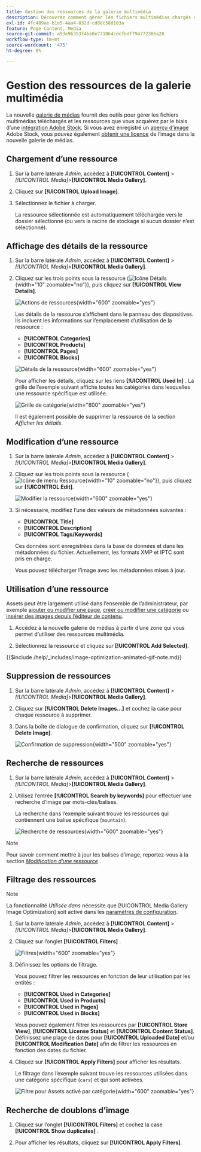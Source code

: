 ```yaml
---
title: Gestion des ressources de la galerie multimédia
description: Découvrez comment gérer les fichiers multimédias chargés et les ressources que vous acquérez par le biais d’une intégration Adobe Stock.
exl-id: 4fc489ae-b1e5-4aa4-832d-cd88c58d103a
feature: Page Content, Media
source-git-commit: a93e96353f4be0e771064cdcfbdf794772386a28
workflow-type: tm+mt
source-wordcount: '475'
ht-degree: 0%

---
```


# Gestion des ressources de la galerie multimédia

La nouvelle [galerie de médias](media-gallery.md) fournit des outils pour gérer les fichiers multimédias téléchargés et les ressources que vous acquérez par le biais d’une [intégration Adobe Stock](adobe-stock.md). Si vous avez enregistré un [aperçu d’image](adobe-stock-save-preview.md) Adobe Stock, vous pouvez également [obtenir une licence](adobe-stock-license-image.md) de l’image dans la nouvelle galerie de médias.

## Chargement d’une ressource

1. Sur la barre latérale _Admin_, accédez à **[!UICONTROL Content]** > _[!UICONTROL Media]_>**[!UICONTROL Media Gallery]**.

1. Cliquez sur **[!UICONTROL Upload Image]**.

1. Sélectionnez le fichier à charger.

   La ressource sélectionnée est automatiquement téléchargée vers le dossier sélectionné (ou vers la racine de stockage si aucun dossier n’est sélectionné).

## Affichage des détails de la ressource

1. Sur la barre latérale _Admin_, accédez à **[!UICONTROL Content]** > _[!UICONTROL Media]_>**[!UICONTROL Media Gallery]**.

1. Cliquez sur les trois points sous la ressource (![Icône Détails](./assets/media-gallery-asset-menu-icon.png){width="10" zoomable="no"}), puis cliquez sur **[!UICONTROL View Details]**.

   ![Actions de ressources](./assets/media-gallery-asset-actions.png){width="600" zoomable="yes"}

   Les détails de la ressource s’affichent dans le panneau des diapositives. Ils incluent les informations sur l’emplacement d’utilisation de la ressource :

   - **[!UICONTROL Categories]**
   - **[!UICONTROL Products]**
   - **[!UICONTROL Pages]**
   - **[!UICONTROL Blocks]**

   ![Détails de la ressource](./assets/media-gallery-asset-details.png){width="600" zoomable="yes"}

   Pour afficher les détails, cliquez sur les liens **[!UICONTROL Used In]** . La grille de l’exemple suivant affiche toutes les catégories dans lesquelles une ressource spécifique est utilisée.

   ![Grille de catégorie](./assets/media-gallery-asset-categories.png){width="600" zoomable="yes"}

   Il est également possible de supprimer la ressource de la section _Afficher les détails_.

## Modification d’une ressource

1. Sur la barre latérale _Admin_, accédez à **[!UICONTROL Content]** > _[!UICONTROL Media]_>**[!UICONTROL Media Gallery]**.

1. Cliquez sur les trois points sous la ressource (![Icône de menu Ressource](./assets/media-gallery-asset-menu-icon.png){width="10" zoomable="no"}), puis cliquez sur **[!UICONTROL Edit]**.

   ![Modifier la ressource](./assets/media-gallery-edit-asset.png){width="600" zoomable="yes"}

1. Si nécessaire, modifiez l’une des valeurs de métadonnées suivantes :

   - **[!UICONTROL Title]**
   - **[!UICONTROL Description]**
   - **[!UICONTROL Tags/Keywords]**

   Ces données sont enregistrées dans la base de données et dans les métadonnées du fichier. Actuellement, les formats XMP et IPTC sont pris en charge.

   Vous pouvez télécharger l’image avec les métadonnées mises à jour.

## Utilisation d’une ressource

Assets peut être largement utilisé dans l’ensemble de l’administrateur, par exemple [ajouter ou modifier une page](page-add.md), [créer ou modifier une catégorie](../catalog/category-create.md) ou [insérer des images depuis l’éditeur de contenu](editor-insert-image.md).

1. Accédez à la nouvelle galerie de médias à partir d’une zone qui vous permet d’utiliser des ressources multimédia.

1. Sélectionnez la ressource et cliquez sur **[!UICONTROL Add Selected]**.

{{$include /help/_includes/image-optimization-animated-gif-note.md}}

## Suppression de ressources

1. Sur la barre latérale _Admin_, accédez à **[!UICONTROL Content]** > _[!UICONTROL Media]_>**[!UICONTROL Media Gallery]**.

1. Cliquez sur **[!UICONTROL Delete Images...]** et cochez la case pour chaque ressource à supprimer.

1. Dans la boîte de dialogue de confirmation, cliquez sur **[!UICONTROL Delete Image]**.

   ![Confirmation de suppression](./assets/media-gallery-bulk-delete-confirm.png){width="500" zoomable="yes"}

## Recherche de ressources

1. Sur la barre latérale _Admin_, accédez à **[!UICONTROL Content]** > _[!UICONTROL Media]_>**[!UICONTROL Media Gallery]**.

1. Utilisez l’entrée **[!UICONTROL Search by keywords]** pour effectuer une recherche d’image par mots-clés/balises.

   La recherche dans l’exemple suivant trouve les ressources qui contiennent une balise spécifique (`mountain`).

   ![Recherche de ressources](./assets/media-gallery-asset-search.png){width="600" zoomable="yes"}

>[!NOTE]
>
>Pour savoir comment mettre à jour les balises d’image, reportez-vous à la section _[Modification d’une ressource](#edit-an-asset)_ .

## Filtrage des ressources

>[!NOTE]
>
>La fonctionnalité _Utilisée dans_ nécessite que [!UICONTROL Media Gallery Image Optimization] soit activé dans les [paramètres de configuration](media-gallery-image-optimization.md).

1. Sur la barre latérale _Admin_, accédez à **[!UICONTROL Content]** > _[!UICONTROL Media]_>**[!UICONTROL Media Gallery]**.

1. Cliquez sur l’onglet **[!UICONTROL Filters]** .

   ![Filtres](./assets/media-gallery-filters.png){width="600" zoomable="yes"}

1. Définissez les options de filtrage.

   Vous pouvez filtrer les ressources en fonction de leur utilisation par les entités :

   - **[!UICONTROL Used in Categories]**
   - **[!UICONTROL Used in Products]**
   - **[!UICONTROL Used in Pages]**
   - **[!UICONTROL Used in Blocks]**

   Vous pouvez également filtrer les ressources par **[!UICONTROL Store View]**, **[!UICONTROL License Status]** et **[!UICONTROL Content Status]**. Définissez une plage de dates pour **[!UICONTROL Uploaded Date]** et/ou **[!UICONTROL Modification Date]** afin de filtrer les ressources en fonction des dates du fichier.

1. Cliquez sur **[!UICONTROL Apply Filters]** pour afficher les résultats.

   Le filtrage dans l’exemple suivant trouve les ressources utilisées dans une catégorie spécifique (`cars`) et qui sont activées.

   ![Filtre pour Assets activé par catégorie](./assets/media-gallery-filter-by-category.png){width="600" zoomable="yes"}

## Recherche de doublons d’image

1. Cliquez sur l’onglet **[!UICONTROL Filters]** et cochez la case **[!UICONTROL Show duplicates]** .

1. Pour afficher les résultats, cliquez sur **[!UICONTROL Apply Filters]**.
